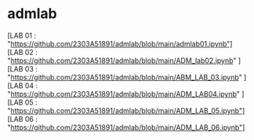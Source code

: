 # admlab
[LAB 01 : "https://github.com/2303A51891/admlab/blob/main/admlab01.ipynb"]                                    
[LAB 02 : "https://github.com/2303A51891/admlab/blob/main/ADM_lab02.ipynb" ]                 
[LAB 03 : "https://github.com/2303A51891/admlab/blob/main/ABM_LAB_03.ipynb" ]           
[LAB 04 : "https://github.com/2303A51891/admlab/blob/main/ADM_LAB04.ipynb" ]         
[LAB 05 : "https://github.com/2303A51891/admlab/blob/main/ADM_LAB_05.ipynb"]
[LAB 06 : "https://github.com/2303A51891/admlab/blob/main/ADM_LAB_06.ipynb"]

